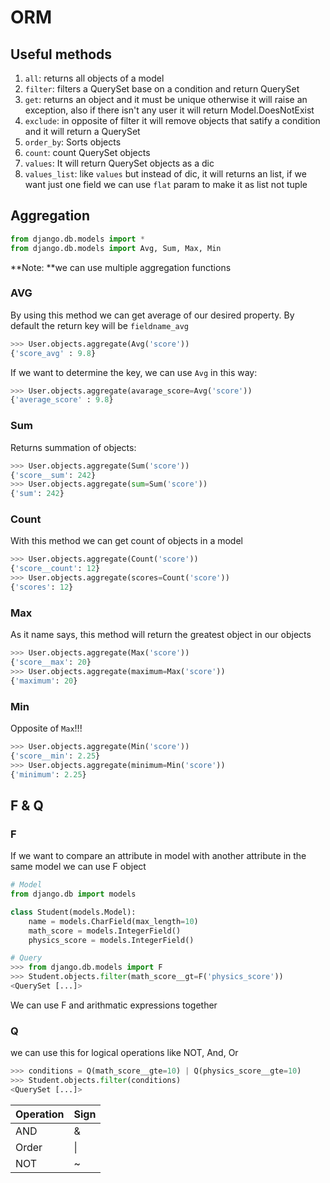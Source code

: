 # ORM

## Useful methods
1. `all`: returns all objects of a model
2. `filter`: filters a QuerySet base on a condition and return QuerySet
3. `get`: returns an object and it must be unique otherwise it will raise an exception, also if there isn't any user it will return Model.DoesNotExist
4. `exclude`: in opposite of filter it will remove objects that satify a condition and it will return a QuerySet
5. `order_by`: Sorts objects
6. `count`: count QuerySet objects
7. `values`: It will return QuerySet objects as a dic
8. `values_list`: like `values` but instead of dic, it will returns an list, if we want just one field we can use `flat` param to make it as list not tuple

## Aggregation

```python
from django.db.models import *
from django.db.models import Avg, Sum, Max, Min
```
**Note: **we can use multiple aggregation functions

### AVG
By using this method we can get average of our desired property. By default the return key will be `fieldname_avg`
```python
>>> User.objects.aggregate(Avg('score'))
{'score_avg' : 9.8}
``` 

If we want to determine the key, we can use `Avg` in this way:
```python
>>> User.objects.aggregate(avarage_score=Avg('score'))
{'average_score' : 9.8}
```

### Sum
Returns summation of objects:
```python 
>>> User.objects.aggregate(Sum('score'))
{'score__sum': 242}
>>> User.objects.aggregate(sum=Sum('score'))
{'sum': 242}
```

### Count
With this method we can get count of objects in a model
```python
>>> User.objects.aggregate(Count('score'))
{'score__count': 12}
>>> User.objects.aggregate(scores=Count('score'))
{'scores': 12}
```

### Max
As it name says, this method will return the greatest object in our objects
```python
>>> User.objects.aggregate(Max('score'))
{'score__max': 20}
>>> User.objects.aggregate(maximum=Max('score'))
{'maximum': 20}
```

### Min 
Opposite of `Max`!!!
```python
>>> User.objects.aggregate(Min('score'))
{'score__min': 2.25}
>>> User.objects.aggregate(minimum=Min('score'))
{'minimum': 2.25}
```

## F & Q
### F
If we want to compare an attribute in model with another attribute in the same model we can use F object

```python
# Model
from django.db import models

class Student(models.Model):
    name = models.CharField(max_length=10)
    math_score = models.IntegerField()
    physics_score = models.IntegerField()

# Query
>>> from django.db.models import F
>>> Student.objects.filter(math_score__gt=F('physics_score'))
<QuerySet [...]>
```

We can use F and arithmatic expressions together

### Q
we can use this for logical operations like NOT, And, Or
```python
>>> conditions = Q(math_score__gte=10) | Q(physics_score__gte=10)
>>> Student.objects.filter(conditions)
<QuerySet [...]>
```

| Operation | Sign |
| --------- | ---- |
| AND | & |
| Order | \| |
| NOT | ~ |

